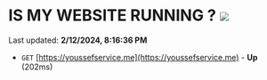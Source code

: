 # IS MY WEBSITE RUNNING ? [![](https://img.shields.io/static/v1?label=Sponsor&message=%E2%9D%A4&logo=GitHub&color=%23fe8e86)](https://github.com/sponsors/<username>)

Last updated: **2/12/2024, 8:16:36 PM**

- `GET` [https://youssefservice.me](https://youssefservice.me) - **Up** (202ms)

